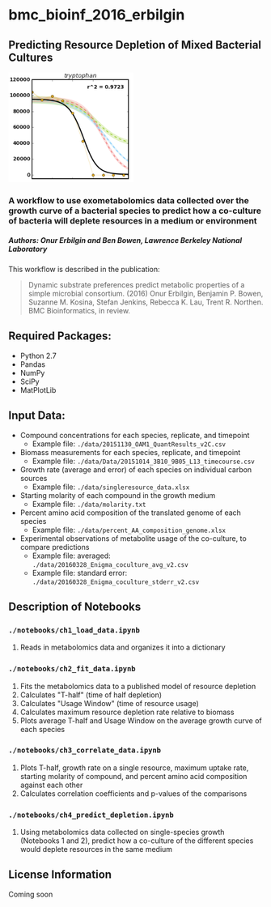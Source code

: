 # bmc_bioinf_2016_erbilgin
## Predicting Resource Depletion of Mixed Bacterial Cultures
![alt text](https://raw.githubusercontent.com/biorack/bmc_bioinf_2016_erbilgin/master/trp.tiff "Tryptophan prediction and usage")

### A workflow to use exometabolomics data collected over the growth curve of a bacterial species to predict how a co-culture of bacteria will deplete resources in a medium or environment
##### Authors: Onur Erbilgin and Ben Bowen, Lawrence Berkeley National Laboratory

This workflow is described in the publication:
>Dynamic substrate preferences predict metabolic properties of a simple microbial consortium. (2016) Onur Erbilgin, Benjamin P. Bowen, Suzanne M. Kosina, Stefan Jenkins, Rebecca K. Lau, Trent R. Northen. BMC Bioinformatics, in review.


## Required Packages:
* Python 2.7
* Pandas
* NumPy
* SciPy
* MatPlotLib

## Input Data:
* Compound concentrations for each species, replicate, and timepoint
  * Example file: `./data/20151130_OAM1_QuantResults_v2C.csv`
* Biomass measurements for each species, replicate, and timepoint
  * Example file: `./data/Data/20151014_3B10_9B05_L13_timecourse.csv`
* Growth rate (average and error) of each species on individual carbon sources
  * Example file: `./data/singleresource_data.xlsx`
* Starting molarity of each compound in the growth medium
  * Example file: `./data/molarity.txt`
* Percent amino acid composition of the translated genome of each species
  * Example file: `./data/percent_AA_composition_genome.xlsx`
* Experimental observations of metabolite usage of the co-culture, to compare predictions
  * Example file: averaged: `./data/20160328_Enigma_coculture_avg_v2.csv`
  * Example file: standard error: `./data/20160328_Enigma_coculture_stderr_v2.csv`

## Description of Notebooks
### `./notebooks/ch1_load_data.ipynb`
1. Reads in metabolomics data and organizes it into a dictionary

### `./notebooks/ch2_fit_data.ipynb`
1. Fits the metabolomics data to a published model of resource depletion
2. Calculates "T-half" (time of half depletion)
3. Calculates "Usage Window" (time of resource usage)
4. Calculates maximum resource depletion rate relative to biomass
5. Plots average T-half and Usage Window on the average growth curve of each species

### `./notebooks/ch3_correlate_data.ipynb`
1. Plots T-half, growth rate on a single resource, maximum uptake rate, starting molarity of compound, and percent amino acid composition against each other
2. Calculates correlation coefficients and p-values of the comparisons

### `./notebooks/ch4_predict_depletion.ipynb`
1. Using metabolomics data collected on single-species growth (Notebooks 1 and 2), predict how a co-culture of the different species would deplete resources in the same medium

## License Information
Coming soon
